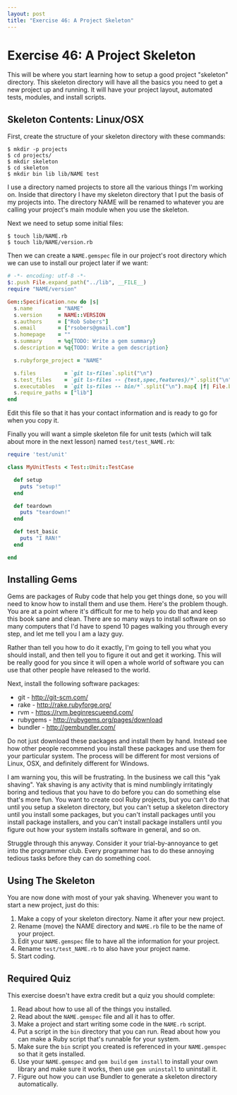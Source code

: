 ```yaml
---
layout: post
title: "Exercise 46: A Project Skeleton"
---
```

# Exercise 46: A Project Skeleton
This will be where you start learning how to setup a good project "skeleton" directory. This skeleton directory will have all the basics you need to get a new project up and running. It will have your project layout, automated tests, modules, and install scripts.

## Skeleton Contents: Linux/OSX
First, create the structure of your skeleton directory with these commands:

    $ mkdir -p projects
    $ cd projects/
    $ mkdir skeleton
    $ cd skeleton
    $ mkdir bin lib lib/NAME test

I use a directory named projects to store all the various things I'm working on. Inside that directory I have my skeleton directory that I put the basis of my projects into. The directory NAME will be renamed to whatever you are calling your project's main module when you use the skeleton.

Next we need to setup some initial files:

    $ touch lib/NAME.rb
    $ touch lib/NAME/version.rb

Then we can create a `NAME.gemspec` file in our project's root directory which we can use to install our project later if we want:

```ruby
# -*- encoding: utf-8 -*-
$:.push File.expand_path("../lib", __FILE__)
require "NAME/version"

Gem::Specification.new do |s|
  s.name        = "NAME"
  s.version     = NAME::VERSION
  s.authors     = ["Rob Sobers"]
  s.email       = ["rsobers@gmail.com"]
  s.homepage    = ""
  s.summary     = %q{TODO: Write a gem summary}
  s.description = %q{TODO: Write a gem description}

  s.rubyforge_project = "NAME"

  s.files         = `git ls-files`.split("\n")
  s.test_files    = `git ls-files -- {test,spec,features}/*`.split("\n")
  s.executables   = `git ls-files -- bin/*`.split("\n").map{ |f| File.basename(f) }
  s.require_paths = ["lib"]
end
```

Edit this file so that it has your contact information and is ready to go for when you copy it.

Finally you will want a simple skeleton file for unit tests (which will talk about more in the next lesson) named `test/test_NAME.rb`:

```ruby
require 'test/unit'

class MyUnitTests < Test::Unit::TestCase

  def setup
    puts "setup!"
  end

  def teardown
    puts "teardown!"
  end

  def test_basic
    puts "I RAN!"
  end

end
```

## Installing Gems
Gems are packages of Ruby code that help you get things done, so you will need to know how to install them and use them. Here's the problem though. You are at a point where it's difficult for me to help you do that and keep this book sane and clean. There are so many ways to install software on so many computers that I'd have to spend 10 pages walking you through every step, and let me tell you I am a lazy guy.

Rather than tell you how to do it exactly, I'm going to tell you what you should install, and then tell you to figure it out and get it working. This will be really good for you since it will open a whole world of software you can use that other people have released to the world.

Next, install the following software packages:

* git - http://git-scm.com/
* rake - http://rake.rubyforge.org/
* rvm - https://rvm.beginrescueend.com/
* rubygems - http://rubygems.org/pages/download
* bundler - http://gembundler.com/ 

Do not just download these packages and install them by hand. Instead see how other people recommend you install these packages and use them for your particular system. The process will be different for most versions of Linux, OSX, and definitely different for Windows.

I am warning you, this will be frustrating. In the business we call this "yak shaving". Yak shaving is any activity that is mind numblingly irritatingly boring and tedious that you have to do before you can do something else that's more fun. You want to create cool Ruby projects, but you can't do that until you setup a skeleton directory, but you can't setup a skeleton directory until you install some packages, but you can't install packages until you install package installers, and you can't install package installers until you figure out how your system installs software in general, and so on.

Struggle through this anyway. Consider it your trial-by-annoyance to get into the programmer club. Every programmer has to do these annoying tedious tasks before they can do something cool.

## Using The Skeleton
You are now done with most of your yak shaving. Whenever you want to start a new project, just do this:

1. Make a copy of your skeleton directory. Name it after your new project.
2. Rename (move) the NAME directory and `NAME.rb` file to be the name of your project.
3. Edit your `NAME.gemspec` file to have all the information for your project.
4. Rename `test/test_NAME.rb` to also have your project name.
5. Start coding.

## Required Quiz
This exercise doesn't have extra credit but a quiz you should complete:

1. Read about how to use all of the things you installed.
2. Read about the `NAME.gemspec` file and all it has to offer.
3. Make a project and start writing some code in the `NAME.rb` script.
4. Put a script in the `bin` directory that you can run. Read about how you can make a Ruby script that's runnable for your system.
5. Make sure the `bin` script you created is referenced in your `NAME.gemspec` so that it gets installed.
6. Use your `NAME.gemspec` and `gem build` `gem install` to install your own library and make sure it works, then use `gem uninstall` to uninstall it.
7. Figure out how you can use Bundler to generate a skeleton directory automatically.
